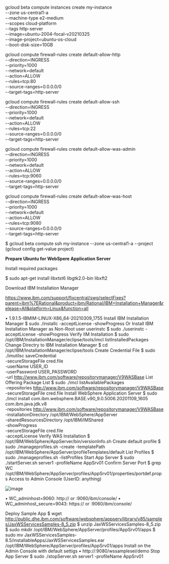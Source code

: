 gcloud beta compute instances create my-instance \
  --zone us-central1-a \
  --machine-type e2-medium \
  --scopes cloud-platform \
  --tags http-server \
  --image=ubuntu-2004-focal-v20210325 \
  --image-project=ubuntu-os-cloud \
  --boot-disk-size=10GB

gcloud compute firewall-rules create default-allow-http \
  --direction=INGRESS \
  --priority=1000 \
  --network=default \
  --action=ALLOW \
  --rules=tcp:80 \
  --source-ranges=0.0.0.0/0 \
  --target-tags=http-server

gcloud compute firewall-rules create default-allow-ssh \
  --direction=INGRESS \
  --priority=1000 \
  --network=default \
  --action=ALLOW \
  --rules=tcp:22 \
  --source-ranges=0.0.0.0/0 \
  --target-tags=http-server

gcloud compute firewall-rules create default-allow-was-admin \
  --direction=INGRESS \
  --priority=1000 \
  --network=default \
  --action=ALLOW \
  --rules=tcp:9060 \
  --source-ranges=0.0.0.0/0 \
  --target-tags=http-server

gcloud compute firewall-rules create default-allow-was-host \
  --direction=INGRESS \
  --priority=1000 \
  --network=default \
  --action=ALLOW \
  --rules=tcp:9080 \
  --source-ranges=0.0.0.0/0 \
  --target-tags=http-server

$ gcloud beta compute ssh my-instance --zone us-central1-a --project (gcloud config get-value project)


**Prepare Ubuntu for WebSpere Application Server**

Install required packages

$ sudo apt-get install libxtst6 libgtk2.0-bin libxft2

Download IBM Installation Manager

https://www.ibm.com/support/fixcentral/swg/selectFixes?parent=ibm%7ERational&product=ibm/Rational/IBM+Installation+Manager&release=All&platform=Linux&function=all

•	1.9.1.5-IBMIM-LINUX-X86_64-20210309_1755
Install IBM Installation Manager
$ sudo ./installc -acceptLicense -showProgress
Or
Install IBM Installation Manager as Non-Root user userinstc
$ sudo ./userinstc -acceptLicense -showProgress
Verify IIM Installation
$ sudo /opt/IBM/InstallationManager/eclipse/tools/imcl listInstalledPackages
Change Directry to IBM Installation Manager
$ cd /opt/IBM/InstallationManager/eclipse/tools
Create Credential File
$ sudo ./imutilsc saveCredential \
    -secureStorageFile cred.file \
    -userName USER_ID \
    -userPassword USER_PASSWORD \
    -url http://www.ibm.com/software/repositorymanager/V9WASBase
List Offering Package List
$ sudo ./imcl listAvailablePackages \
    -repositories http://www.ibm.com/software/repositorymanager/V9WASBase \
    -secureStorageFile cred.file
Install WebSphere Application Server
$ sudo ./imcl install com.ibm.websphere.BASE.v90_9.0.5006.20201109_1605 com.ibm.java.jdk.v8 \
    -repositories http://www.ibm.com/software/repositorymanager/V9WASBase \
    -installationDirectory /opt/IBM/WebSphere/AppServer \
    -sharedResourcesDirectory /opt/IBM/IMShared \
    -showProgress \
    -secureStorageFile cred.file \
    -acceptLicense
Verify WAS Installation
$ /opt/IBM/WebSphere/AppServer/bin/versionInfo.sh
Create default profile
$ sudo ./manageprofiles.sh -create -templatePath /opt/IBM/WebSphere/AppServer/profileTemplates/default
List Profiles
$ sudo ./manageprofiles.sh -listProfiles
Start App Server
$ sudo ./startServer.sh server1 -profileName AppSrv01
Confirm Server Port
$ grep WC /opt/IBM/WebSphere/AppServer/profiles/AppSrv01/properties/portdef.props
Access to Admin Console (UserID: anything)

 ![image](https://github.com/user-attachments/assets/ada365a1-35e7-47e2-8194-95eca38606d3)


•	WC_adminhost=9060: http://<HOSTNAME> or <IP-ADDRESS>:9060/ibm/console/
•	WC_adminhost_secure=9043: https://<HOSTNAME> or <IP-ADDRESS>:9060/ibm/console/

Deploy Sample App
$ wget http://public.dhe.ibm.com/software/websphere/appserv/library/v85/samples/JaxWSServicesSamples-8_5.zip
$ unzip JaxWSServicesSamples-8_5.zip
$ sudo mkdir /opt/IBM/WebSphere/AppServer/profiles/AppSrv01/apps
$ sudo mv JaxWSServicesSamples-8.5/installableApps/JaxWSServicesSamples.ear /opt/IBM/WebSphere/AppServer/profiles/AppSrv01/apps
Install on the Admin Console with default settigs
•	http://<IP-ADDRESS>:9080/wssamplesei/demo
Stop App Server
$ sudo ./stopServer.sh server1 -profileName AppSrv01

